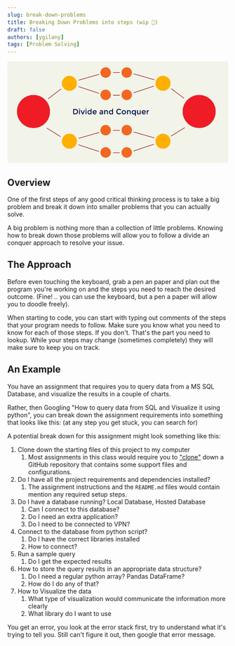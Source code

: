 ```yaml
---
slug: break-down-problems
title: Breaking Down Problems into steps (wip 🚧)
draft: false
authors: [ygilany]
tags: [Problem Solving]
---
```

![Divide and Conquer](divide-and-conquer.webp)
## Overview
One of the first steps of any good critical thinking process is to take a big problem and break it down into smaller problems that you can actually solve.

A big problem is nothing more than a collection of little problems. Knowing how to break down those problems will allow you to follow a divide an conquer approach to resolve your issue.

## The Approach
Before even touching the keyboard, grab a pen an paper and plan out the program you're working on and the steps you need to reach the desired outcome. (Fine! ..  you can use the keyboard, but a pen a paper will allow you to doodle freely).

When starting to code, you can start with typing out comments of the steps that your program needs to follow. Make sure you know what you need to know for each of those steps. If you don't. That's the part you need to lookup. While your steps may change (sometimes completely) they will make sure to keep you on track.

## An Example
You have an assignment that requires you to query data from a MS SQL Database, and visualize the results in a couple of charts.

Rather, then Googling "How to query data from SQL and Visualize it using python", you can break down the assignment requirements into something that looks like this: (at any step you get stuck, you can search for)

A potential break down for this assignment might look something like this:
1. Clone down the starting files of this project to my computer
   1. Most assignments in this class would require you to ["clone"](course-notes/dev-env/git#2-cloning-a-repository-from-github) down a GitHub repository that contains some support files and configurations.
2. Do I have all the project requirements and dependencies installed?
   1. The assignment instructions and the `README.md` files would contain mention any required setup steps.
3. Do I have a database running? Local Database, Hosted Database
   1. Can I connect to this database? 
   2. Do I need an extra application?
   3. Do I need to be connected to VPN?
4. Connect to the database from python script?
   1. Do I have the correct libraries installed
   2. How to connect?
5. Run a sample query
   1. Do I get the expected results
6. How to store the query results in an appropriate data structure?
   1. Do I need a regular python array? Pandas DataFrame?
   2. How do I do any of that?
7. How to Visualize the data
   1. What type of visualization would communicate the information more clearly
   2. What library do I want to use

You get an error, you look at the error stack first, try to understand what it's trying to tell you. Still can't figure it out, then google that error message.